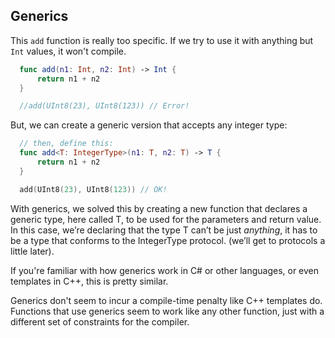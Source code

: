 Generics
-----

This `add` function is really too specific. If we try to use it with anything but
`Int` values, it won't compile.

~~~swift
  func add(n1: Int, n2: Int) -> Int {
      return n1 + n2
  }

  //add(UInt8(23), UInt8(123)) // Error!
~~~

But, we can create a generic version that accepts any integer type:

~~~swift
  // then, define this:
  func add<T: IntegerType>(n1: T, n2: T) -> T {
      return n1 + n2
  }

  add(UInt8(23), UInt8(123)) // OK!
~~~

With generics, we solved this by creating a new function that
declares a generic type, here called T, to be used for the parameters
and return value.
In this case, we’re declaring that the type T can’t be just *anything*, it
has to be a type that conforms to the IntegerType protocol. (we’ll get to
protocols a little later).

If you're familiar with how generics work in C# or other languages, or even
templates in C++, this is pretty similar.

Generics don't seem to incur a compile-time penalty like C++ templates do.
Functions that use generics seem to work like any other function, just with a
different set of constraints for the compiler.

